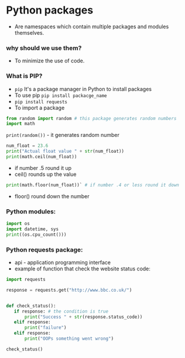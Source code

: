 # Python packages
- Are namespaces which contain multiple packages and modules themselves. 
### why should we use them?
- To minimize the use of code. 
### What is PIP?
- `pip` It's a package manager in Python to install packages
- To use pip `pip install packacge_name`
- `pip install requests`
- To import a package
```python
from random import random # this package generates random numbers
import math
```

`print(random())`  - it generates random number

```python
num_float = 23.6
print("Actual float value " + str(num_float))
print(math.ceil(num_float)) 
 ```
- if number .5 round it up
- ceil() rounds up the value
```python
print(math.floor(num_float))` # if number .4 or less round it down
```
- floor() round down the number 

### Python modules:
```python
import os
import datetime, sys
print((os.cpu_count()))
```

### Python requests package:
- api - application programming interface
- example of function that check the website status code:
 ```python
import requests

response = requests.get("http://www.bbc.co.uk/")


def check_status():
    if response: # the condition is true
        print("Success " + str(response.status_code))
    elif response:
        print("failure")
    elif response:
        print("OOPs something went wrong")

check_status()
```

